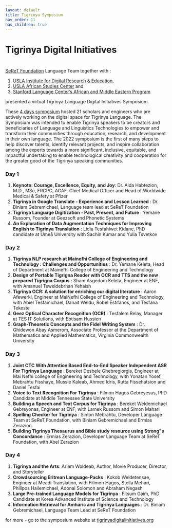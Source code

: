```yaml
---
layout: default
title: Tigrinya Symposium
nav_order: 11
has_children: true
---
```


# Tigrinya Digital Initiatives

#

[SeReT Foundation](https://www.seretfoundation.org/) Language Team  together with :
1. [USLA Institute for Digital Research & Education](https://idre.ucla.edu/),
2. [USLA African Studies Center](https://www.international.ucla.edu/asc/home) and 
3. [Stanford Language Center’s African and Middle Eastern Program](https://language.stanford.edu/programs-languages/african-and-middle-eastern-languages)

presented a virtual Tigrinya Language Digital Initiatives Symposium.

These [4 days symposium](https://tigrinyadigitalinitiatives.org/) hosted 21 scholars and engineers
who are actively working on the digital space for Tigrinya Language. 
The Symposium was intended to enable Tigrinya speakers to be creators and beneficiaries of
Language and Linguistics Technologies to empower and transform their communities through
education, research, and development in their own language. The 2022 symposium is the first
of many steps to help discover talents, identify relevant projects, and inspire collaboration
among the experts towards a more significant, inclusive, equitable, and impactful undertaking
to enable technological creativity and cooperation for the greater good of the Tigrinya speaking
communities.


### Day 1
1. **Keynote: Courage, Excellence, Equity, and Joy**: Dr. Aida Habtezion, M.D., MSc, FRCPC,
AGAF. Chief Medical Officer and Head of Worldwide Medical &amp; Safety at Pfizer
2. **Tigrinya in Google Translate - Experience and Lesson Learned** : Dr. Biniam Gebremichael,
Language team lead at SeReT Foundation
3. **Tigrinya Language Digitization - Past, Present, and Future** : Yemane Russom, Founder at
Geezsoft and Phonetic Systems
4. **An Exploration of Data Augmentation Techniques for Improving English to Tigrinya
Translation** : Lidia Tesfahiwet Kidane, PhD candidate at Umeå University with Sachin
Kumar and Yulia Tsvetkov

### Day 2
1. **Tigrinya NLP research at Mainefhi College of Engineering and Technology : Challenges
and Opportunities** : Dr. Yemane Keleta, Head of Department at Mainefhi College of
Engineering and Technology
2. **Design of Portable Tigrigna Reader with OCR and TTS and the new prepared Tigrigna
Corpus** : Sham Asgedom Keleta, Engineer at ENF, with Amanuel Teweldebrhan Yehaish
3. **Tigrinya OCR: A solution for enriching our digital literature** : Aaron Afewerki, Engineer at
MaiNefhi College of Engineering and Technology, with Abiel Tesfamichael, Danait
Weldu, Robel Estifanos, and Tesfana Tekeste
4. **Geez Optical Character Recognition (OCR)** : Tesfalem Belay, Manager at TES IT Solutions,
with Ebtisam Hussien
5. **Graph-Theoretic Concepts and the Fidel Writing System** : Dr. Ghidewon Abay Asmerom,
Associate Professor at the Department of Mathematics and Applied Mathematics,
Virginia Commonwealth University

### Day 3
1. **Joint CTC With Attention Based End-to-End Speaker Independent ASR For Tigrinya
Language** : Bereket Desbele Ghebregiorgis, Engineer at Mai Nefhi college of Engineering
and Technology, with Yonatan Yosef, Mebrahtu Fisshaye, Mussie Kaleab, Ahmed Idris,
Rutta Fissehatsion and Daniel Tesfai
2. **Voice to Text Recognition For Tigrinya** : Filmon Hagos Gebreyesus, PhD Candidate at
Middle Tennessee State University
3. **Building a Speech and Text Corpus for Tigrinya** : Bereket Weldemichael Gebreyonas,
Engineer at ENF, with Lamek Russom and Simon Mahari
4. **Spelling Checker for Tigrinya** : Simon Mebrahtu, Developer Language Team at SeReT
Foundation, with Biniam Gebremichael and Ermias Zerazion.
5. **Building Tigrinya Thesaurus and Bible study resource using Strong&quot;s Concordance** :
Ermias Zerazion, Developer Language Team at SeReT Foundation, with Abel Zerazion

### Day 4
1. **Tigrinya and the Arts**: Ariam Woldeab, Author, Movie Producer, Director, and Storyteller
2. **Crowdsourcing Eritrean Language-Packs** : Kokob Weldetensae, Engineer at Meadi
Translation, with Filimon Hagos, Stella Mehari, Philipos Hailemichael, Adonai Solomon
and Abraham Negash
3. **Large Pre-trained Language Models for Tigrinya** : Fitsum Gaim, PhD Candidate at Korea
Advanced Institute of Science and Technology
4. **Information Retrieval for Amharic and Tigrinya Languages** : Dr. Biniam Gebremichael,
Language Team Lead at SeReT Foundation

for more - go to the symposium website at [tigrinyadigitalinitiatives.org](https://tigrinyadigitalinitiatives.org/)